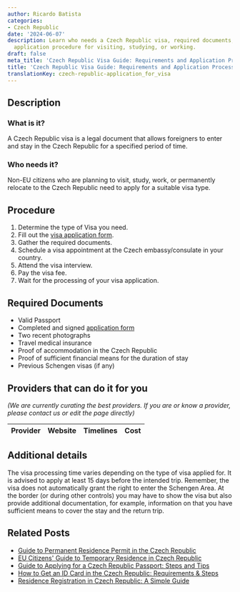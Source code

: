 ```yaml
---
author: Ricardo Batista
categories:
- Czech Republic
date: '2024-06-07'
description: Learn who needs a Czech Republic visa, required documents, and the step-by-step
  application procedure for visiting, studying, or working.
draft: false
meta_title: 'Czech Republic Visa Guide: Requirements and Application Process'
title: 'Czech Republic Visa Guide: Requirements and Application Process'
translationKey: czech-republic-application_for_visa
---
```


## Description
### What is it?
A Czech Republic visa is a legal document that allows foreigners to enter and stay in the Czech Republic for a specified period of time.
### Who needs it?
Non-EU citizens who are planning to visit, study, work, or permanently relocate to the Czech Republic need to apply for a suitable visa type.

## Procedure
1. Determine the type of Visa you need.
2. Fill out the [visa application form](https://www.mzv.cz/jnp/en/information_for_aliens/general_visa_information/long_stay_visa/index.html).
3. Gather the required documents.
4. Schedule a visa appointment at the Czech embassy/consulate in your country.
5. Attend the visa interview.
6. Pay the visa fee.
7. Wait for the processing of your visa application. 

## Required Documents
- Valid Passport
- Completed and signed [application form](https://www.mzv.cz/jnp/en/information_for_aliens/general_visa_information/long_stay_visa/index.html)
- Two recent photographs
- Travel medical insurance
- Proof of accommodation in the Czech Republic
- Proof of sufficient financial means for the duration of stay
- Previous Schengen visas (if any)
   
## Providers that can do it for you

_(We are currently curating the best providers. If you are or know a provider, please contact us or edit the page directly)_

| Provider        |     Website     |     Timelines    |       Cost      |
| :-------------: | :-------------: |  :-------------: | :-------------: |

## Additional details
The visa processing time varies depending on the type of visa applied for. It is advised to apply at least 15 days before the intended trip.
Remember, the visa does not automatically grant the right to enter the Schengen Area. At the border (or during other controls) you may have to show the visa but also provide additional documentation, for example, information on that you have sufficient means to cover the stay and the return trip.


## Related Posts

- [Guide to Permanent Residence Permit in the Czech Republic](https://tramitit.com/guides/czech-republic/application_for_permanent_residence_permit/)
- [EU Citizens' Guide to Temporary Residence in Czech Republic](https://tramitit.com/guides/czech-republic/residence_registration_for_eu_citizens/)
- [Guide to Applying for a Czech Republic Passport: Steps and Tips](https://tramitit.com/guides/czech-republic/application_for_issuing_a_passport/)
- [How to Get an ID Card in the Czech Republic: Requirements & Steps](https://tramitit.com/guides/czech-republic/application_for_issuing_an_id_card/)
- [Residence Registration in Czech Republic: A Simple Guide](https://tramitit.com/guides/czech-republic/residence_registration_for_foreigners/)